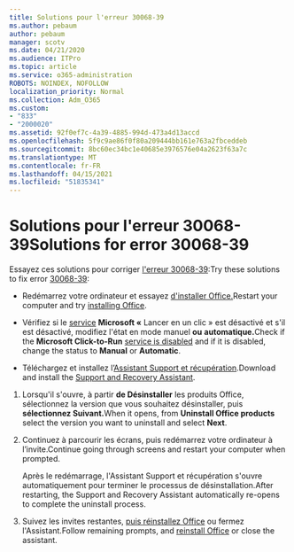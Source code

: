 ```yaml
---
title: Solutions pour l'erreur 30068-39
ms.author: pebaum
author: pebaum
manager: scotv
ms.date: 04/21/2020
ms.audience: ITPro
ms.topic: article
ms.service: o365-administration
ROBOTS: NOINDEX, NOFOLLOW
localization_priority: Normal
ms.collection: Adm_O365
ms.custom:
- "833"
- "2000020"
ms.assetid: 92f0ef7c-4a39-4885-994d-473a4d13accd
ms.openlocfilehash: 5f9c9ae86f0f80a209444bb161e763a2fbceddeb
ms.sourcegitcommit: 8bc60ec34bc1e40685e3976576e04a2623f63a7c
ms.translationtype: MT
ms.contentlocale: fr-FR
ms.lasthandoff: 04/15/2021
ms.locfileid: "51835341"
---
```

# <a name="solutions-for-error-30068-39"></a><span data-ttu-id="97a73-102">Solutions pour l'erreur 30068-39</span><span class="sxs-lookup"><span data-stu-id="97a73-102">Solutions for error 30068-39</span></span>

<span data-ttu-id="97a73-103">Essayez ces solutions pour corriger [l'erreur 30068-39](https://support.office.com/article/963ca3e4-217a-4c16-9c02-ff946548357b?wt.mc_id=Alchemy_ClientDIA):</span><span class="sxs-lookup"><span data-stu-id="97a73-103">Try these solutions to fix error [30068-39](https://support.office.com/article/963ca3e4-217a-4c16-9c02-ff946548357b?wt.mc_id=Alchemy_ClientDIA):</span></span>
  
- <span data-ttu-id="97a73-104">Redémarrez votre ordinateur et essayez [d'installer Office.](https://portal.office.com/OLS/MySoftware.aspx)</span><span class="sxs-lookup"><span data-stu-id="97a73-104">Restart your computer and try [installing Office](https://portal.office.com/OLS/MySoftware.aspx).</span></span>

- <span data-ttu-id="97a73-105">Vérifiez si le [service](https://support.office.com/article/963ca3e4-217a-4c16-9c02-ff946548357b?wt.mc_id=Alchemy_ClientDIA) **Microsoft «** Lancer en un clic » est désactivé et s'il est désactivé, modifiez l'état en mode manuel **ou** **automatique.**</span><span class="sxs-lookup"><span data-stu-id="97a73-105">Check if the **Microsoft Click-to-Run** [service is disabled](https://support.office.com/article/963ca3e4-217a-4c16-9c02-ff946548357b?wt.mc_id=Alchemy_ClientDIA) and if it is disabled, change the status to **Manual** or **Automatic**.</span></span>

- <span data-ttu-id="97a73-106">Téléchargez et installez l’[Assistant Support et récupération](https://aka.ms/SARA-OfficeUninstall-Alchemy).</span><span class="sxs-lookup"><span data-stu-id="97a73-106">Download and install the [Support and Recovery Assistant](https://aka.ms/SARA-OfficeUninstall-Alchemy).</span></span>

1. <span data-ttu-id="97a73-107">Lorsqu'il s'ouvre, à partir **de Désinstaller** les produits Office, sélectionnez la version que vous souhaitez désinstaller, puis **sélectionnez Suivant.**</span><span class="sxs-lookup"><span data-stu-id="97a73-107">When it opens, from **Uninstall Office products** select the version you want to uninstall and select **Next**.</span></span>

2. <span data-ttu-id="97a73-108">Continuez à parcourir les écrans, puis redémarrez votre ordinateur à l’invite.</span><span class="sxs-lookup"><span data-stu-id="97a73-108">Continue going through screens and restart your computer when prompted.</span></span>

    <span data-ttu-id="97a73-109">Après le redémarrage, l'Assistant Support et récupération s'ouvre automatiquement pour terminer le processus de désinstallation.</span><span class="sxs-lookup"><span data-stu-id="97a73-109">After restarting, the Support and Recovery Assistant automatically re-opens to complete the uninstall process.</span></span>

3. <span data-ttu-id="97a73-110">Suivez les invites restantes, [puis réinstallez Office](https://portal.office.com/OLS/MySoftware.aspx) ou fermez l'Assistant.</span><span class="sxs-lookup"><span data-stu-id="97a73-110">Follow remaining prompts, and [reinstall Office](https://portal.office.com/OLS/MySoftware.aspx) or close the assistant.</span></span>
